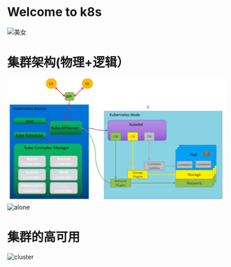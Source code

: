 # Welcome to k8s 
![美女](https://p3-sign.toutiaoimg.com/tos-cn-i-qvj2lq49k0/dd05af2377a94127b4bdf9dd31e70929~noop.image?_iz=58558&from=article.pc_detail&x-expires=1670812838&x-signature=or2GXH69jgFP3Qy4ydUc2bKXy4U%3D)
# 集群架构(物理+逻辑）
![k8s](pic/k8s.png)
![alone](https://p3-sign.toutiaoimg.com/tos-cn-i-qvj2lq49k0/dd05af2377a94127b4bdf9dd31e70929~noop.image?_iz=58558&from=article.pc_detail&x-expires=1677638272&x-signature=HnjacwT5vK8NkO1EigZ7Qy9jkks%3D)
# 集群的高可用
![cluster](https://d33wubrfki0l68.cloudfront.net/d1411cded83856552f37911eb4522d9887ca4e83/b94b2/images/kubeadm/kubeadm-ha-topology-stacked-etcd.svg)



